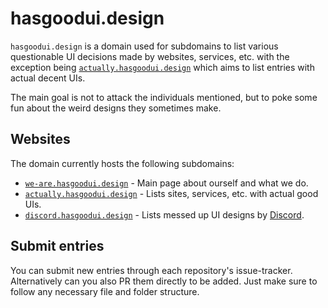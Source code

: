 # hasgoodui.design

`hasgoodui.design` is a domain used for subdomains to list various questionable UI decisions made by websites, services, etc. with the exception being [`actually.hasgoodui.design`][actually] which aims to list entries with actual decent UIs.

The main goal is not to attack the individuals mentioned, but to poke some fun about the weird designs they sometimes make.

## Websites

The domain currently hosts the following subdomains:

- [`we-are.hasgoodui.design`][we-are] - Main page about ourself and what we do.
- [`actually.hasgoodui.design`][actually] - Lists sites, services, etc. with actual good UIs.
- [`discord.hasgoodui.design`][discord] - Lists messed up UI designs by [Discord][discord-website].

[we-are]: https://we-are.hasgoodui.design
[actually]: https://actually.hasgoodui.design
[discord]: https://discord.hasgoodui.design
[discord-website]: https://discord.com

## Submit entries

You can submit new entries through each repository's issue-tracker. Alternatively can you also PR them directly to be added. Just make sure to follow any necessary file and folder structure.
